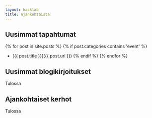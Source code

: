 ```yaml
---
layout: hacklab
title: Ajankohtaista
---
```


## [](#header-2)Uusimmat tapahtumat

{% for post in site.posts %}
    {% if post.categories contains 'event' %}
* [{{ post.title }}]({{ post.url }})
    {% endif %}
{% endfor %}

## [](#header-2)Uusimmat blogikirjoitukset

Tulossa

## [](#header-2)Ajankohtaiset kerhot

Tulossa
